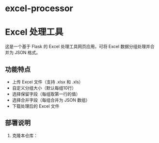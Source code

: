 # excel-processor
# Excel 处理工具

这是一个基于 Flask 的 Excel 处理工具网页应用，可将 Excel 数据分组处理并合并为 JSON 格式。

## 功能特点
- 上传 Excel 文件（支持 .xlsx 和 .xls）
- 自定义分组大小（默认每组10行）
- 选择保留字段（每组取第一行的值）
- 选择合并字段（每组合并为 JSON 数组）
- 下载处理后的 Excel 文件

## 部署说明
1. 克隆本仓库：
